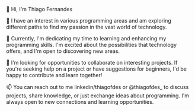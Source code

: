 👋 Hi, I'm Thiago Fernandes

👀 I have an interest in various programming areas and am exploring different paths to find my passion in the vast world of technology.

🌱 Currently, I'm dedicating my time to learning and enhancing my programming skills. I'm excited about the possibilities that technology offers, and I'm open to discovering new areas.

💞️ I'm looking for opportunities to collaborate on interesting projects. If you're seeking help on a project or have suggestions for beginners, I'd be happy to contribute and learn together!

📫 You can reach out to me linkedin/thiagofdes or @thiagofdes_ to discuss projects, share knowledge, or just exchange ideas about programming. I'm always open to new connections and learning opportunities.
